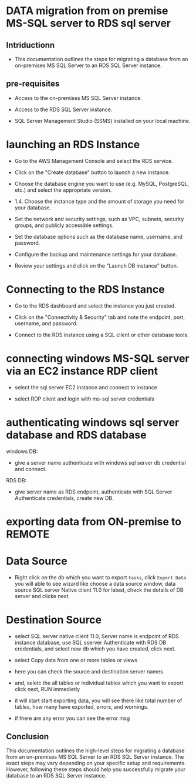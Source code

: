 # DATA migration from on premise MS-SQL server to RDS sql server

## Intriductionn 

  * This documentation outlines the steps for migrating a database from an on-premises MS SQL Server to an RDS SQL Server instance.

## pre-requisites

  * Access to the on-premises MS SQL Server instance.
 
  * Access to the RDS SQL Server instance.
 
  * SQL Server Management Studio (SSMS) installed on your local machine.

# launching an RDS Instance

  * Go to the AWS Management Console and select the RDS service.

  * Click on the "Create database" button to launch a new instance.

  * Choose the database engine you want to use (e.g. MySQL, PostgreSQL, etc.) and select the appropriate version.

  * 1.4. Choose the instance type and the amount of storage you need for your database.

  *  Set the network and security settings, such as VPC, subnets, security groups, and publicly accessible settings.

  *  Set the database options such as the database name, username, and password.

  *  Configure the backup and maintenance settings for your database.

  * Review your settings and click on the "Launch DB instance" button.

# Connecting to the RDS Instance

  * Go to the RDS dashboard and select the instance you just created.
  
  * Click on the "Connectivity & Security" tab and note the endpoint, port, username, and password.
  
  * Connect to the RDS instance using a SQL client or other database tools.

# connecting windows MS-SQL server via an EC2 instance RDP client

  * select the sql server EC2 instance and connect to instance
 
  * select RDP client and login with ms-sql server credentials

# authenticating windows sql server database and RDS database 
  
 windows DB:

  * give a server name authenticate with windows sql server db credential and connect.

 RDS DB:
  
  * give server name as RDS endpoint, authenticate with SQL Server Authenticate credentials, create new DB.

# exporting data from ON-premise to REMOTE

 # Data Source

  * Right click on the db which you want to export `tasks`, click `Export Data` you will able to see wizard like choose a data source window, data source SQL server Native client 11.0 for latest, check the details of DB server and clicke next.  
  
 # Destination Source

  * select SQL server native client 11.0, Server name is endpoint of RDS instance database, use SQL sserver Authenticate with RDS DB credentials, and select new db which you have created, click next.
 
  * select Copy data from one or more tables or views
  
  * here you can check the source and destination server names 

  * and, seletc the all tables or individual tables which you want to export click next, RUN immedietly 
  
  * it will start start exporting data, you will see there like total number of tables, how many have exported, errors, and wornings.
  
  * if there are any error you can see the error msg 

## Conclusion

  This documentation outlines the high-level steps for migrating a database from an on-premises MS SQL Server to an RDS SQL Server instance. The exact steps may vary depending on your specific setup and requirements. However, following these steps should help you successfully migrate your database to an RDS SQL Server instance.





